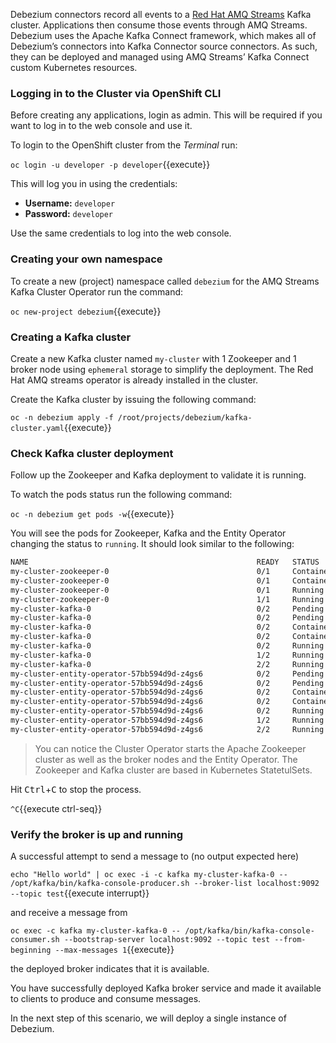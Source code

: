 Debezium connectors record all events to a [Red Hat AMQ Streams](https://developers.redhat.com/blog/2018/10/29/how-to-run-kafka-on-openshift-the-enterprise-kubernetes-with-amq-streams/) Kafka cluster. Applications then consume those events through AMQ Streams. Debezium uses the Apache Kafka Connect framework, which makes all of Debezium’s connectors into Kafka Connector source connectors. As such, they can be deployed and managed using AMQ Streams’ Kafka Connect custom Kubernetes resources.

### Logging in to the Cluster via OpenShift CLI

Before creating any applications, login as admin. This will be required if you want to log in to the web console and use it.

To login to the OpenShift cluster from the _Terminal_ run:

``oc login -u developer -p developer``{{execute}}

This will log you in using the credentials:

* **Username:** ``developer``
* **Password:** ``developer``

Use the same credentials to log into the web console.

### Creating your own namespace

To create a new (project) namespace called ``debezium`` for the AMQ Streams Kafka Cluster Operator run the command:

``oc new-project debezium``{{execute}}

### Creating a Kafka cluster

Create a new Kafka cluster named `my-cluster` with 1 Zookeeper and 1 broker node using `ephemeral` storage to simplify the deployment. The Red Hat AMQ streams operator is already installed in the cluster.

Create the Kafka cluster by issuing the following command:

`oc -n debezium apply -f /root/projects/debezium/kafka-cluster.yaml`{{execute}}

### Check Kafka cluster deployment

Follow up the Zookeeper and Kafka deployment to validate it is running.

To watch the pods status run the following command:

``oc -n debezium get pods -w``{{execute}}

You will see the pods for Zookeeper, Kafka and the Entity Operator changing the status to `running`. It should look similar to the following:

```bash
NAME                                                   READY   STATUS              RESTARTS   AGE
my-cluster-zookeeper-0                                 0/1     ContainerCreating   0          3s
my-cluster-zookeeper-0                                 0/1     ContainerCreating   0          5s
my-cluster-zookeeper-0                                 0/1     Running             0          23s
my-cluster-zookeeper-0                                 1/1     Running             0          38s
my-cluster-kafka-0                                     0/2     Pending             0          0s
my-cluster-kafka-0                                     0/2     Pending             0          0s
my-cluster-kafka-0                                     0/2     ContainerCreating   0          0s
my-cluster-kafka-0                                     0/2     ContainerCreating   0          2s
my-cluster-kafka-0                                     0/2     Running             0          4s
my-cluster-kafka-0                                     1/2     Running             0          20s
my-cluster-kafka-0                                     2/2     Running             0          27s
my-cluster-entity-operator-57bb594d9d-z4gs6            0/2     Pending             0          0s
my-cluster-entity-operator-57bb594d9d-z4gs6            0/2     Pending             0          0s
my-cluster-entity-operator-57bb594d9d-z4gs6            0/2     ContainerCreating   0          1s
my-cluster-entity-operator-57bb594d9d-z4gs6            0/2     ContainerCreating   0          3s
my-cluster-entity-operator-57bb594d9d-z4gs6            0/2     Running             0          4s
my-cluster-entity-operator-57bb594d9d-z4gs6            1/2     Running             0          18s
my-cluster-entity-operator-57bb594d9d-z4gs6            2/2     Running             0          21s
```

> You can notice the Cluster Operator starts the Apache Zookeeper cluster as well as the broker nodes and the Entity Operator. The Zookeeper and Kafka cluster are based in Kubernetes StatetulSets.

Hit <kbd>Ctrl</kbd>+<kbd>C</kbd> to stop the process.

`^C`{{execute ctrl-seq}}

### Verify the broker is up and running

A successful attempt to send a message to (no output expected here)

``echo "Hello world" | oc exec -i -c kafka my-cluster-kafka-0 -- /opt/kafka/bin/kafka-console-producer.sh --broker-list localhost:9092 --topic test``{{execute interrupt}}

and receive a message from

``oc exec -c kafka my-cluster-kafka-0 -- /opt/kafka/bin/kafka-console-consumer.sh --bootstrap-server localhost:9092 --topic test --from-beginning --max-messages 1``{{execute}}

the deployed broker indicates that it is available.

You have successfully deployed Kafka broker service and made it available to clients to produce and consume messages.

In the next step of this scenario, we will deploy a single instance of Debezium.

